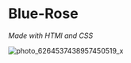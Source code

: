 # Blue-Rose

_Made with HTMl and CSS_

![photo_6264537438957450519_x](https://user-images.githubusercontent.com/96826773/216781756-d1ff2306-e9b6-4833-b39a-1daa5963521d.jpg)
